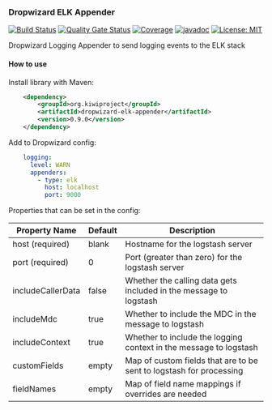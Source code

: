 ### Dropwizard ELK Appender
[![Build Status](https://travis-ci.com/kiwiproject/dropwizard-elk-appender.svg?branch=master)](https://travis-ci.com/kiwiproject/dropwizard-elk-appender)
[![Quality Gate Status](https://sonarcloud.io/api/project_badges/measure?project=kiwiproject_dropwizard-elk-appender&metric=alert_status)](https://sonarcloud.io/dashboard?id=kiwiproject_dropwizard-elk-appender)
[![Coverage](https://sonarcloud.io/api/project_badges/measure?project=kiwiproject_dropwizard-elk-appender&metric=coverage)](https://sonarcloud.io/dashboard?id=kiwiproject_dropwizard-elk-appender)
[![javadoc](https://javadoc.io/badge2/org.kiwiproject/dropwizard-elk-appender/javadoc.svg)](https://javadoc.io/doc/org.kiwiproject/dropwizard-elk-appender)
[![License: MIT](https://img.shields.io/badge/License-MIT-blue.svg)](https://opensource.org/licenses/MIT)

Dropwizard Logging Appender to send logging events to the ELK stack

#### How to use

Install library with Maven:

```xml
    <dependency>
        <groupId>org.kiwiproject</groupId>
        <artifactId>dropwizard-elk-appender</artifactId>
        <version>0.9.0</version>
    </dependency>
```

Add to Dropwizard config:

```yaml
    logging:
      level: WARN
      appenders:
        - type: elk
          host: localhost
          port: 9000
```

Properties that can be set in the config:

| Property Name     | Default | Description |
| --------------    | ------- | ----------- |
| host (required)   | blank   | Hostname for the logstash server |
| port (required)   | 0       | Port (greater than zero) for the logstash server |
| includeCallerData | false   | Whether the calling data gets included in the message to logstash |
| includeMdc        | true    | Whether to include the MDC in the message to logstash |
| includeContext    | true    | Whether to include the logging context in the message to logstash |
| customFields      | empty   | Map of custom fields that are to be sent to logstash for processing |
| fieldNames        | empty   | Map of field name mappings if overrides are needed |
